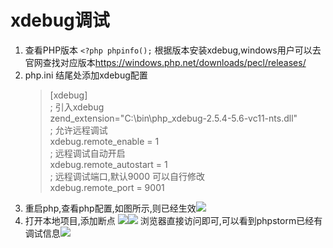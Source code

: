 # xdebug调试

1. 查看PHP版本 `<?php phpinfo();`  根据版本安装xdebug,windows用户可以去官网查找对应版本<https://windows.php.net/downloads/pecl/releases/>
2. php.ini 结尾处添加xdebug配置
    > [xdebug]  
      ; 引入xdebug   
      zend_extension="C:\bin\php_xdebug-2.5.4-5.6-vc11-nts.dll"  
      ; 允许远程调试  
      xdebug.remote_enable = 1  
      ; 远程调试自动开启  
      xdebug.remote_autostart = 1  
      ; 远程调试端口,默认9000 可以自行修改  
      xdebug.remote_port =  9001  
3. 重启php,查看php配置,如图所示,则已经生效![](http://img.justwkj.com/20190529091750.png)
4. 打开本地项目,添加断点 ![](http://img.justwkj.com/20190529091802.png)![](http://img.justwkj.com/20190529091816.png)
    浏览器直接访问即可,可以看到phpstorm已经有调试信息![](http://img.justwkj.com/20190529091826.png)
